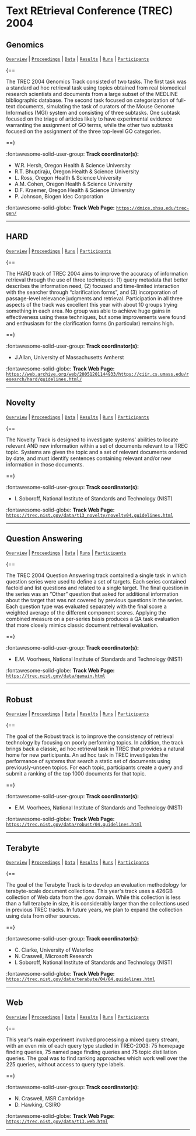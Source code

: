 # Text REtrieval Conference (TREC) 2004 

## Genomics

[`Overview`](./genomics/overview.md) | [`Proceedings`](./genomics/proceedings.md) | [`Data`](./genomics/data.md) | [`Results`](./genomics/results.md) | [`Runs`](./genomics/runs.md) | [`Participants`](./genomics/participants.md)

{==

The TREC 2004 Genomics Track consisted of two tasks. The first task was a standard ad hoc retrieval task using topics obtained from real biomedical research scientists and documents from a large subset of the MEDLINE bibliographic database. The second task focused on categorization of full-text documents, simulating the task of curators of the Mouse Genome Informatics (MGI) system and consisting of three subtasks. One subtask focused on the triage of articles likely to have experimental evidence warranting the assignment of GO terms, while the other two subtasks focused on the assignment of the three top-level GO categories.

==}

:fontawesome-solid-user-group: **Track coordinator(s):**

- W.R. Hersh, Oregon Health & Science University 
- R.T. Bhuptiraju, Oregon Health & Science University 
- L. Ross, Oregon Health & Science University 
- A.M. Cohen, Oregon Health & Science University 
- D.F. Kraemer, Oregon Health & Science University 
- P. Johnson, Biogen Idec Corporation 


:fontawesome-solid-globe: **Track Web Page:** [`https://dmice.ohsu.edu/trec-gen/`](https://dmice.ohsu.edu/trec-gen/) 

---

## HARD

[`Overview`](./HARD/overview.md) | [`Proceedings`](./HARD/proceedings.md) | [`Runs`](./HARD/runs.md) | [`Participants`](./HARD/participants.md)

{==

The HARD track of TREC 2004 aims to improve the accuracy of information retrieval through the use of three techniques: (1) query metadata that better describes the information need, (2) focused and time-limited interaction with the searcher through “clarification forms”, and (3) incorporation of passage-level relevance judgments and retrieval. Participation in all three aspects of the track was excellent this year with about 10 groups trying something in each area. No group was able to achieve huge gains in effectiveness using these techniques, but some improvements were found and enthusiasm for the clarification forms (in particular) remains high.

==}

:fontawesome-solid-user-group: **Track coordinator(s):**

- J.Allan, University of Massachusetts Amherst 


:fontawesome-solid-globe: **Track Web Page:** [`https://web.archive.org/web/20051201144933/https://ciir.cs.umass.edu/research/hard/guidelines.html/`](https://web.archive.org/web/20051201144933/https://ciir.cs.umass.edu/research/hard/guidelines.html/) 

---

## Novelty

[`Overview`](./novelty/overview.md) | [`Proceedings`](./novelty/proceedings.md) | [`Data`](./novelty/data.md) | [`Results`](./novelty/results.md) | [`Runs`](./novelty/runs.md) | [`Participants`](./novelty/participants.md)

{==

The Novelty Track is designed to investigate systems' abilities to locate relevant AND new information within a set of documents relevant to a TREC topic. Systems are given the topic and a set of relevant documents ordered by date, and must identify sentences containing relevant and/or new information in those documents.

==}

:fontawesome-solid-user-group: **Track coordinator(s):**

- I. Soboroff, National Institute of Standards and Technology (NIST) 


:fontawesome-solid-globe: **Track Web Page:** [`https://trec.nist.gov/data/t13_novelty/novelty04.guidelines.html`](https://trec.nist.gov/data/t13_novelty/novelty04.guidelines.html) 

---

## Question Answering

[`Overview`](./qa/overview.md) | [`Proceedings`](./qa/proceedings.md) | [`Data`](./qa/data.md) | [`Runs`](./qa/runs.md) | [`Participants`](./qa/participants.md)

{==

The TREC 2004 Question Answering track contained a single task in which question series were used to define a set of targets. Each series contained factoid and list questions and related to a single target. The final question in the series was an “Other” question that asked for additional information about the target that was not covered by previous questions in the series. Each question type was evaluated separately with the final score a weighted average of the different component scores. Applying the combined measure on a per-series basis produces a QA task evaluation that more closely mimics classic document retrieval evaluation.

==}

:fontawesome-solid-user-group: **Track coordinator(s):**

- E.M. Voorhees, National Institute of Standards and Technology (NIST) 


:fontawesome-solid-globe: **Track Web Page:** [`https://trec.nist.gov/data/qamain.html`](https://trec.nist.gov/data/qamain.html) 

---

## Robust

[`Overview`](./robust/overview.md) | [`Proceedings`](./robust/proceedings.md) | [`Data`](./robust/data.md) | [`Results`](./robust/results.md) | [`Runs`](./robust/runs.md) | [`Participants`](./robust/participants.md)

{==

The goal of the Robust track is to improve the consistency of retrieval technology by focusing on poorly performing topics. In addition, the track brings back a classic, ad hoc retrieval task in TREC that provides a natural home for new participants. An ad hoc task in TREC investigates the performance of systems that search a static set of documents using previously-unseen topics. For each topic, participants create a query and submit a ranking of the top 1000 documents for that topic.

==}

:fontawesome-solid-user-group: **Track coordinator(s):**

- E.M. Voorhees, National Institute of Standards and Technology (NIST) 


:fontawesome-solid-globe: **Track Web Page:** [`https://trec.nist.gov/data/robust/04.guidelines.html`](https://trec.nist.gov/data/robust/04.guidelines.html) 

---

## Terabyte

[`Overview`](./terabyte/overview.md) | [`Proceedings`](./terabyte/proceedings.md) | [`Data`](./terabyte/data.md) | [`Results`](./terabyte/results.md) | [`Runs`](./terabyte/runs.md) | [`Participants`](./terabyte/participants.md)

{==

The goal of the Terabyte Track is to develop an evaluation methodology for terabyte-scale document collections. This year's track uses a 426GB collection of Web data from the .gov domain. While this collection is less than a full terabyte in size, it is considerably larger than the collections used in previous TREC tracks. In future years, we plan to expand the collection using data from other sources.

==}

:fontawesome-solid-user-group: **Track coordinator(s):**

- C. Clarke, University of Waterloo 
- N. Craswell, Microsoft Research 
- I. Soboroff, National Institute of Standards and Technology (NIST) 


:fontawesome-solid-globe: **Track Web Page:** [`https://trec.nist.gov/data/terabyte/04/04.guidelines.html`](https://trec.nist.gov/data/terabyte/04/04.guidelines.html) 

---

## Web

[`Overview`](./web/overview.md) | [`Proceedings`](./web/proceedings.md) | [`Data`](./web/data.md) | [`Results`](./web/results.md) | [`Runs`](./web/runs.md) | [`Participants`](./web/participants.md)

{==

This year's main experiment involved processing a mixed query stream, with an even mix of each query type studied in TREC-2003: 75 homepage finding queries, 75 named page finding queries and 75 topic distillation queries. The goal was to find ranking approaches which work well over the 225 queries, without access to query type labels.

==}

:fontawesome-solid-user-group: **Track coordinator(s):**

- N. Craswell, MSR Cambridge 
- D. Hawking, CSIRO 


:fontawesome-solid-globe: **Track Web Page:** [`https://trec.nist.gov/data/t13.web.html`](https://trec.nist.gov/data/t13.web.html) 

---

